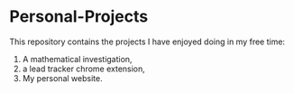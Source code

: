 # Personal-Projects
This repository contains the projects I have enjoyed doing in my free time:
1. A mathematical investigation,
2. a lead tracker chrome extension,
3. My personal website.
